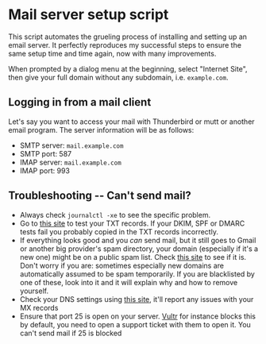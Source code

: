 # Mail server setup script

This script automates the grueling process of installing and setting up
an email server. It perfectly reproduces my successful steps to ensure the
same setup time and time again, now with many improvements.

When prompted by a dialog menu at the beginning, select "Internet Site", then
give your full domain without any subdomain, i.e. `example.com`.

## Logging in from a mail client

Let's say you want to access your mail with Thunderbird or mutt or another
email program. The server information will be as follows:

- SMTP server: `mail.example.com`
- SMTP port: 587
- IMAP server: `mail.example.com`
- IMAP port: 993

## Troubleshooting -- Can't send mail?

- Always check `journalctl -xe` to see the specific problem.
- Go to [this site](https://appmaildev.com/en/dkim) to test your TXT records.
  If your DKIM, SPF or DMARC tests fail you probably copied in the TXT records
  incorrectly.
- If everything looks good and you *can* send mail, but it still goes to Gmail
  or another big provider's spam directory, your domain (especially if it's a
  new one) might be on a public spam list.  Check
  [this site](https://mxtoolbox.com/blacklists.aspx) to see if it is. Don't
  worry if you are: sometimes especially new domains are automatically assumed
  to be spam temporarily. If you are blacklisted by one of these, look into it
  and it will explain why and how to remove yourself.
- Check your DNS settings using [this site](https://intodns.com/), it'll report
  any issues with your MX records
- Ensure that port 25 is open on your server.
  [Vultr](https://www.vultr.com/docs/what-ports-are-blocked) for instance
  blocks this by default, you need to open a support ticket with them to open
  it. You can't send mail if 25 is blocked
